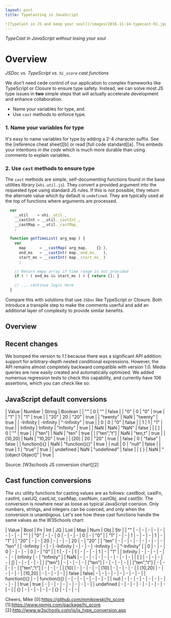 ```yaml
---
layout: post
title: TypeCasting in JavaScript

![TypeCast in JS and keep your soul](/images/2016-11-14-typecast-01.jpg)
---
```


*TypeCast in JavaScript without losing your soul*

# Overview
*JSDoc vs. TypeScript vs. `hi_score` cast functions*

We don't need cede control of our application to complex frameworks like
TypeScript or Closure to ensure type safety.  Instead, we can solve most JS
type issues in **two** simple steps that will actually accelerate development
and enhance collaboration.

- Name your variables for type, and
- Use `cast` methods to enforce type.

### 1. Name your variables for type
It's easy to name variables for type by adding a 2-4 character suffix.
See the [reference cheat sheet][b] or read [full code standard][a].  This
embeds your intentions *in the code* which is much more durable than using
comments to explain variables.

### 2. Use `cast` methods to ensure type
The `cast` methods are simple, self-documenting functions found in the base
utilities library (`xhi.util.js`). They convert a provided argument into the
requested type using standard JS rules. If this is not possible, they return
the alternate value which by default is `undefined`. They are typically used
at the top of functions where arguments are processed.

```js
  var
    __util    = xhi._util_,
    __castInt = __util._castInt_,
    __castMap = __util._castMap_
    ;

  function getTimeList( arg_map ) {
    var
      map      = __castMap( arg_map,    {} ),
      end_ms   = __castInt( map._end_ms_   ),
      start_ms = __castInt( map._start_ms_ )
      ;

    // Return empy array if time range is not provided
    if ( ! ( end_ms && start_ms ) ) { return []; }

    // ... continue logic here
  }
```

Compare this with solutions that use `JSDoc` like TypeScript or
Closure. Both introduce a transpile step to make the comments userful and add
an additional layer of complexity to provide similar benefits.

## Overview

## Recent changes
We bumped the version to 1.1 because there was a significant API addition:
support for arbitrary-depth nested conditional expressions. However, the
API remains almost completely backward compatible with version 1.0.
Media queries are now easily created and automatically optimized.
We added numerous regression tests to check this capability, and
currently have 106 assertions, which you can check like so:


## JavaScript default conversions

| Value        | Number     | String            | Boolean |
| ""           | 0          | ""                | false   |
| "0"          | 0          | "0"               | true    |
| "1"          | 1          | "1"               | true    |
| "20"         | 20         | "20"              | true    |
| "twenty"     | NaN        | "twenty"          | true    |
| -Infinity    | -Infinity  | "-Infinity"       | true    |
| 0            | 0          | "0"               | false   |
| 1            | 1          | "1"               | true    |
| Infinity     | Infinity   | "Infinity"        | true    |
| NaN          | NaN        | "NaN"             | false   |
| [ ]          | 0          | ""                | true    |
| ["ten"]      | NaN        | "ten"             | true    |
| ["ten","t"]  | NaN        | "ten,t"           | true    |
| [10,20]      | NaN        | "10,20"           | true    |
| [20]         | 20         | "20"              | true    |
| false        | 0          | "false"           | false   |
| function(){} | NaN        | "function(){}"    | true    |
| null         | 0          | "null"            | false   |
| true         | 1          | "true"            | true    |
| undefined    | NaN        | "undefined"       | false   |
| { }          | NaN        | "[object Object]" | true    |

Source: [W3schools JS conversion chart][2]

## Cast function conversions

The `xhi` utility functions for casting values are as follows:
castBool, castFn, castInt, castJQ, castList, castMap, castNum, castObj, and
castStr.  The conversion is nowhere near as loose as typical JavaScript
coersion.  Only numbers, strings, and integers can be coerced, and only when
the conversion is unambigous.  Let's see how these cast functions handle the
same values as the W3Schools chart:


| Value        | Bool | Fn | Int | JQ | List | Map | Num | Obj | Str      |
| ""           | -    | -  | -   | -  | -    | -   | -   | -   | ""       |
| "0"          | -    | -  | 0   | -  | -    | -   | 0   | -   | "0"      |
| "1"          | -    | -  | 1   | -  | -    | -   | 1   | -   | "1"      |
| "20"         | -    | -  | 20  | -  | -    | -   | 20  | -   | "20"     |
| "ten"        | -    | -  | -   | -  | -    | -   | -   | -   | "ten" |
| -Infinity | - | - | -Infinity  | -  | - | - | -Infinity | - | "-Infinity" |
| 0            | -    | -  | 0   | -  | -    | -   | 0   | -   | "0"      |
| 1            | -    | -  | 1   | -  | -    | -   | 1   | -   | "1"      |
| Infinity     | -    | -  | -   | -  | - | - | Infinity | - | "Infinity" |
| NaN          | -    | -  | -   | -  | -    | -   | -   | -   | -        |
| [ ]          | -    | -  | -   | -  | []   | -   | -   | -   | -        |
| ["ten"]      | -    | -  | -   | -  | ["ten"] | - | -  | -   | -        |
| ["ten","t"]  | -    | -  | -   | -  | ["ten","t"] | -  | -   | -        |
| [10]         | -    | -  | -   | -  | [10]    | - | -  | -   | -        |
| [10,20]      | -    | -  | -   | -  | [10,20] | - | -  | -   | -        |
| false        | false| -  | -   | -  | -    | -   | -   | -   | -        |
| function(){} | -    | function(){} | - | - | - | - | - | -   | -        |
| null         | -    | -  | -   | -  | -    | -   | -   | -   | -        |
| true         | true | -  | -   | -  | -    | -   | -   | -   | -        |
| undefined    | -    | -  | -   | -  | -    | -   | -   | -   | -        |
| {}           | -    | -  | -   | -  | -    | {}  | -   | -   | -        |


Cheers, Mike
[0]:https://github.com/mmikowski/hi_score
[1]:https://www.npmjs.com/package/hi_score
[2]:http://www.w3schools.com/js/js_type_conversion.asp


